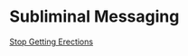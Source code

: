   # Subliminal Messaging
  
  [Stop Getting Erections](https://www.youtube.com/watch?v=gu9gF1HL1Cc "Title") 

